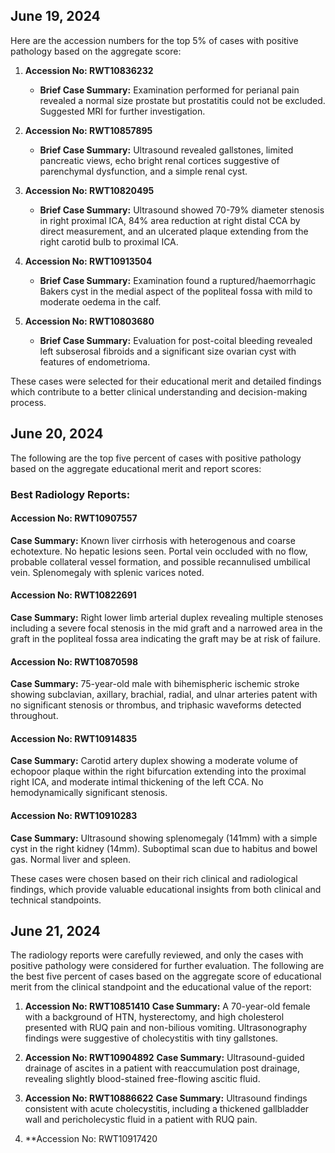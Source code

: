 
## June 19, 2024
Here are the accession numbers for the top 5% of cases with positive pathology based on the aggregate score:

1. **Accession No: RWT10836232**
   - **Brief Case Summary:** Examination performed for perianal pain revealed a normal size prostate but prostatitis could not be excluded. Suggested MRI for further investigation.

2. **Accession No: RWT10857895**
   - **Brief Case Summary:** Ultrasound revealed gallstones, limited pancreatic views, echo bright renal cortices suggestive of parenchymal dysfunction, and a simple renal cyst.

3. **Accession No: RWT10820495**
   - **Brief Case Summary:** Ultrasound showed 70-79% diameter stenosis in right proximal ICA, 84% area reduction at right distal CCA by direct measurement, and an ulcerated plaque extending from the right carotid bulb to proximal ICA.

4. **Accession No: RWT10913504**
   - **Brief Case Summary:** Examination found a ruptured/haemorrhagic Bakers cyst in the medial aspect of the popliteal fossa with mild to moderate oedema in the calf.

5. **Accession No: RWT10803680**
   - **Brief Case Summary:** Evaluation for post-coital bleeding revealed left subserosal fibroids and a significant size ovarian cyst with features of endometrioma.

These cases were selected for their educational merit and detailed findings which contribute to a better clinical understanding and decision-making process.
## June 20, 2024
The following are the top five percent of cases with positive pathology based on the aggregate educational merit and report scores:

### Best Radiology Reports:

#### Accession No: RWT10907557
**Case Summary:** Known liver cirrhosis with heterogenous and coarse echotexture. No hepatic lesions seen. Portal vein occluded with no flow, probable collateral vessel formation, and possible recannulised umbilical vein. Splenomegaly with splenic varices noted.

#### Accession No: RWT10822691
**Case Summary:** Right lower limb arterial duplex revealing multiple stenoses including a severe focal stenosis in the mid graft and a narrowed area in the graft in the popliteal fossa area indicating the graft may be at risk of failure.

#### Accession No: RWT10870598
**Case Summary:** 75-year-old male with bihemispheric ischemic stroke showing subclavian, axillary, brachial, radial, and ulnar arteries patent with no significant stenosis or thrombus, and triphasic waveforms detected throughout.

#### Accession No: RWT10914835
**Case Summary:** Carotid artery duplex showing a moderate volume of echopoor plaque within the right bifurcation extending into the proximal right ICA, and moderate intimal thickening of the left CCA. No hemodynamically significant stenosis.

#### Accession No: RWT10910283
**Case Summary:** Ultrasound showing splenomegaly (141mm) with a simple cyst in the right kidney (14mm). Suboptimal scan due to habitus and bowel gas. Normal liver and spleen.

These cases were chosen based on their rich clinical and radiological findings, which provide valuable educational insights from both clinical and technical standpoints.
## June 21, 2024
The radiology reports were carefully reviewed, and only the cases with positive pathology were considered for further evaluation. The following are the best five percent of cases based on the aggregate score of educational merit from the clinical standpoint and the educational value of the report:

1. **Accession No: RWT10851410**
   **Case Summary:** A 70-year-old female with a background of HTN, hysterectomy, and high cholesterol presented with RUQ pain and non-bilious vomiting. Ultrasonography findings were suggestive of cholecystitis with tiny gallstones.

2. **Accession No: RWT10904892**
   **Case Summary:** Ultrasound-guided drainage of ascites in a patient with reaccumulation post drainage, revealing slightly blood-stained free-flowing ascitic fluid.

3. **Accession No: RWT10886622**
   **Case Summary:** Ultrasound findings consistent with acute cholecystitis, including a thickened gallbladder wall and pericholecystic fluid in a patient with RUQ pain.

4. **Accession No: RWT10917420